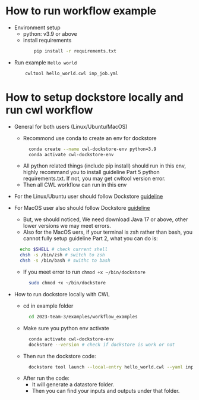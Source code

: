 # How to run workflow example

- Environment setup
  - python: v3.9 or above
  - install requirements
    ```bash
        pip install -r requirements.txt
    ```
- Run example `Hello world`
  ```bash
      cwltool hello_world.cwl inp_job.yml
  ```

# How to setup dockstore locally and run cwl workflow

- General for both users (Linux/Ubuntu/MacOS)

  - Recommond use conda to create an env for dockstore
    ```bash
      conda create --name cwl-dockstore-env python=3.9
      conda activate cwl-dockstore-env
    ```
  - All python related things (include pip install) should run in this env, highly recommand you to install guideline Part 5 python requirements.txt. If not, you may get cwltool version error.
  - Then all CWL workflow can run in this env

- For the Linux/Ubuntu user should follow Dockstore [guideline](https://dockstore.org/quick-start)

- For MacOS user also should follow Dockstore [guideline](https://dockstore.org/quick-start)

  - But, we should noticed, We need download Java 17 or above, other lower versions we may meet errors.
  - Also for the MacOS uers, if your terminal is zsh rather than bash, you cannot fully setup guideline Part 2, what you can do is:

  ```bash
    echo $SHELL # check current shell
    chsh -s /bin/zsh # switch to zsh
    chsh -s /bin/bash # swithc to bash
  ```

  - If you meet error to run `chmod +x ~/bin/dockstore`
    ```bash
      sudo chmod +x ~/bin/dockstore
    ```

- How to run dockstore locally with CWL
  - cd in example folder
    ```bash
      cd 2023-team-3/examples/workflow_examples
    ```
  - Make sure you python env activate
    ```bash
      conda activate cwl-dockstore-env
      dockstore --version # check if dockstore is work or not
    ```
  - Then run the dockstore code:
    ```bash
      dockstore tool launch --local-entry hello_world.cwl --yaml inp_job.yml
    ```
  - After run the code:
    - It will generate a datastore folder.
    - Then you can find your inputs and outputs under that folder.
